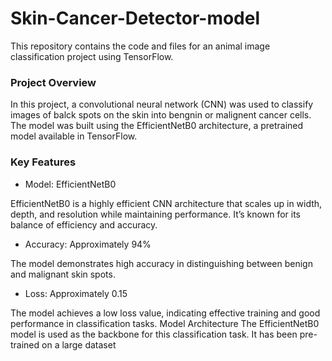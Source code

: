 # Skin-Cancer-Detector-model
This repository contains the code and files for an animal image classification project using TensorFlow.

### Project Overview
In this project, a convolutional neural network (CNN) was used to classify images of balck spots on the skin into bengnin or malignent cancer cells. The model was built using the EfficientNetB0 architecture, a pretrained model available in TensorFlow.

### Key Features
* Model: EfficientNetB0

EfficientNetB0 is a highly efficient CNN architecture that scales up in width, depth, and resolution while maintaining performance. It’s known for its balance of efficiency and accuracy.
* Accuracy: Approximately 94%

The model demonstrates high accuracy in distinguishing between benign and malignant skin spots.
* Loss: Approximately 0.15

The model achieves a low loss value, indicating effective training and good performance in classification tasks.
Model Architecture
The EfficientNetB0 model is used as the backbone for this classification task. It has been pre-trained on a large dataset
